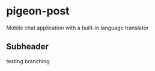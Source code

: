 # pigeon-post
Mobile chat application with a built-in language translator 

## Subheader
testing branching
